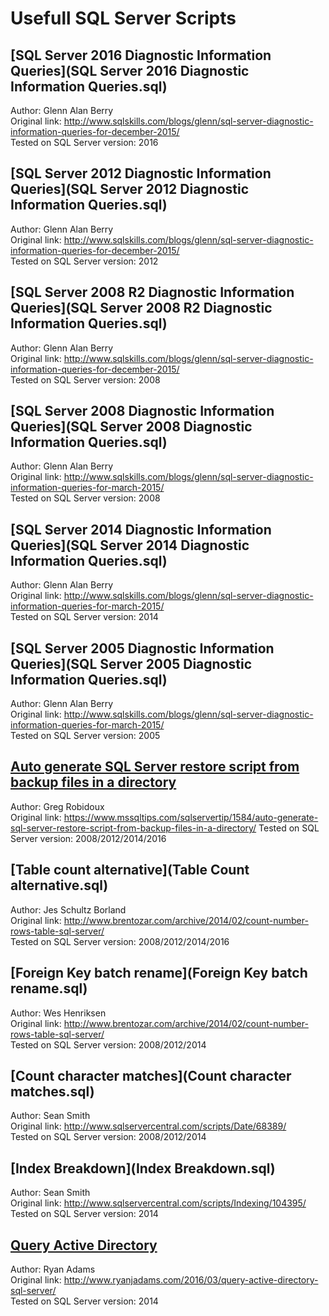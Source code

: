 # Usefull SQL Server Scripts


## [SQL Server 2016 Diagnostic Information Queries](SQL Server 2016 Diagnostic Information Queries.sql)
Author: Glenn Alan Berry<br/>
Original link: http://www.sqlskills.com/blogs/glenn/sql-server-diagnostic-information-queries-for-december-2015/<br/>
Tested on SQL Server version: 2016


## [SQL Server 2012 Diagnostic Information Queries](SQL Server 2012 Diagnostic Information Queries.sql)
Author: Glenn Alan Berry<br/>
Original link: http://www.sqlskills.com/blogs/glenn/sql-server-diagnostic-information-queries-for-december-2015/<br/>
Tested on SQL Server version: 2012


## [SQL Server 2008 R2 Diagnostic Information Queries](SQL Server 2008 R2 Diagnostic Information Queries.sql)
Author: Glenn Alan Berry<br/>
Original link: http://www.sqlskills.com/blogs/glenn/sql-server-diagnostic-information-queries-for-december-2015/<br/>
Tested on SQL Server version: 2008


## [SQL Server 2008 Diagnostic Information Queries](SQL Server 2008 Diagnostic Information Queries.sql)
Author: Glenn Alan Berry<br/>
Original link: http://www.sqlskills.com/blogs/glenn/sql-server-diagnostic-information-queries-for-march-2015/<br/>
Tested on SQL Server version: 2008


## [SQL Server 2014 Diagnostic Information Queries](SQL Server 2014 Diagnostic Information Queries.sql)
Author: Glenn Alan Berry<br/>
Original link: http://www.sqlskills.com/blogs/glenn/sql-server-diagnostic-information-queries-for-march-2015/<br/>
Tested on SQL Server version: 2014


## [SQL Server 2005 Diagnostic Information Queries](SQL Server 2005 Diagnostic Information Queries.sql)
Author: Glenn Alan Berry<br/>
Original link: http://www.sqlskills.com/blogs/glenn/sql-server-diagnostic-information-queries-for-march-2015/<br/>
Tested on SQL Server version: 2005


## [Auto generate SQL Server restore script from backup files in a directory](Generate_Restore_Script_From_Backup_Folder.sql)
Author: Greg Robidoux<br/>
Original link: https://www.mssqltips.com/sqlservertip/1584/auto-generate-sql-server-restore-script-from-backup-files-in-a-directory/
Tested on SQL Server version: 2008/2012/2014/2016


## [Table count alternative](Table Count alternative.sql)
Author: Jes Schultz Borland<br/>
Original link: http://www.brentozar.com/archive/2014/02/count-number-rows-table-sql-server/<br/>
Tested on SQL Server version: 2008/2012/2014/2016


## [Foreign Key batch rename](Foreign Key batch rename.sql)
Author: Wes Henriksen<br/>
Original link: http://www.brentozar.com/archive/2014/02/count-number-rows-table-sql-server/<br/>
Tested on SQL Server version: 2008/2012/2014


## [Count character matches](Count character matches.sql)
Author: Sean Smith<br/>
Original link: http://www.sqlservercentral.com/scripts/Date/68389/<br/>
Tested on SQL Server version: 2008/2012/2014


## [Index Breakdown](Index Breakdown.sql)
Author: Sean Smith<br/>
Original link: http://www.sqlservercentral.com/scripts/Indexing/104395/<br/>
Tested on SQL Server version: 2014


## [Query Active Directory](QueryActiveDirectory.sql)
Author: Ryan Adams<br/>
Original link: http://www.ryanjadams.com/2016/03/query-active-directory-sql-server/<br/>
Tested on SQL Server version: 2014
